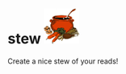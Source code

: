 # stew           <img src="https://github.com/advaitb/stew/blob/main/stew.gif" width="70" height="70">
Create a nice stew of your reads!
